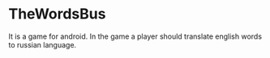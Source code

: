 # TheWordsBus
It is a game for android.
In the game a player should translate english words to russian language.
